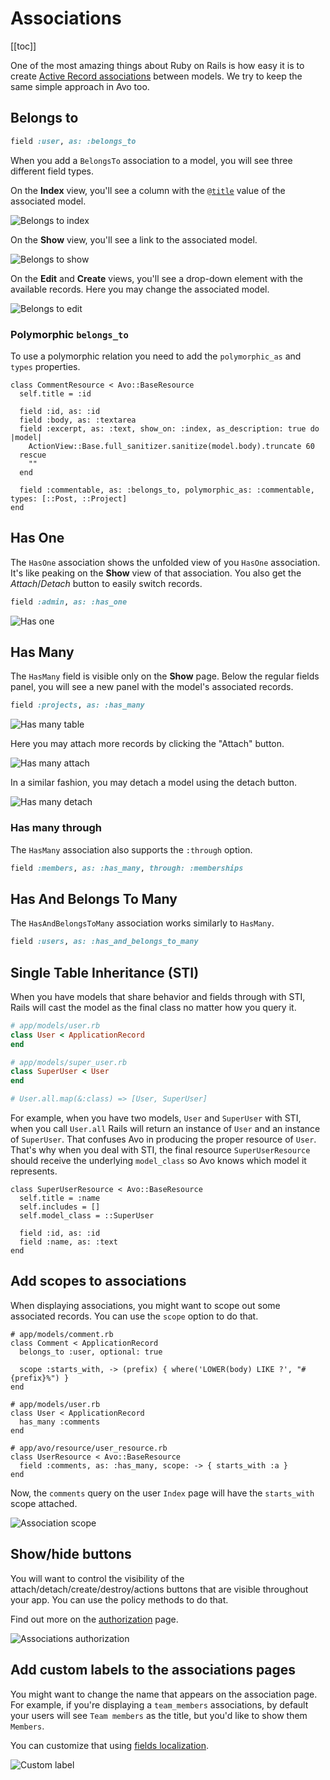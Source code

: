 # Associations

[[toc]]

One of the most amazing things about Ruby on Rails is how easy it is to create [Active Record associations](https://guides.rubyonrails.org/association_basics.html) between models. We try to keep the same simple approach in Avo too.

## Belongs to

```ruby
field :user, as: :belongs_to
```

When you add a `BelongsTo` association to a model, you will see three different field types.

On the **Index** view, you'll see a column with the [`@title`](./resources.html#setting-the-title-of-the-resource) value of the associated model.

<img :src="$withBase('/assets/img/associations/belongs-to-index.jpg')" alt="Belongs to index" class="border mb-4" />

On the **Show** view, you'll see a link to the associated model.

<img :src="$withBase('/assets/img/associations/belongs-to-show.jpg')" alt="Belongs to show" class="border mb-4" />

On the **Edit** and **Create** views, you'll see a drop-down element with the available records. Here you may change the associated model.

<img :src="$withBase('/assets/img/associations/belongs-to-edit.jpg')" alt="Belongs to edit" class="border mb-4" />

### Polymorphic `belongs_to`

To use a polymorphic relation you need to add the `polymorphic_as` and `types` properties.

```ruby{12}
class CommentResource < Avo::BaseResource
  self.title = :id

  field :id, as: :id
  field :body, as: :textarea
  field :excerpt, as: :text, show_on: :index, as_description: true do |model|
    ActionView::Base.full_sanitizer.sanitize(model.body).truncate 60
  rescue
    ""
  end

  field :commentable, as: :belongs_to, polymorphic_as: :commentable, types: [::Post, ::Project]
end
```

## Has One

The `HasOne` association shows the unfolded view of you `HasOne` association. It's like peaking on the **Show** view of that association. You also get the _Attach_/_Detach_ button to easily switch records.

```ruby
field :admin, as: :has_one
```

<img :src="$withBase('/assets/img/associations/has-one.jpg')" alt="Has one" class="border mb-4" />

## Has Many

The `HasMany` field is visible only on the **Show** page. Below the regular fields panel, you will see a new panel with the model's associated records.

```ruby
field :projects, as: :has_many
```

<img :src="$withBase('/assets/img/associations/has-many-table.jpg')" alt="Has many table" class="border mb-4" />

Here you may attach more records by clicking the "Attach" button.

<img :src="$withBase('/assets/img/associations/has-many-attach-modal.jpg')" alt="Has many attach" class="border mb-4" />

In a similar fashion, you may detach a model using the detach button.

<img :src="$withBase('/assets/img/associations/has-many-detach.jpg')" alt="Has many detach" class="border mb-4" />

### Has many through

The `HasMany` association also supports the `:through` option.

```ruby
field :members, as: :has_many, through: :memberships
```

## Has And Belongs To Many

The `HasAndBelongsToMany` association works similarly to `HasMany`.

```ruby
field :users, as: :has_and_belongs_to_many
```

## Single Table Inheritance (STI)

When you have models that share behavior and fields through with STI, Rails will cast the model as the final class no matter how you query it.

```ruby
# app/models/user.rb
class User < ApplicationRecord
end

# app/models/super_user.rb
class SuperUser < User
end

# User.all.map(&:class) => [User, SuperUser]
```

For example, when you have two models, `User` and `SuperUser` with STI, when you call `User.all` Rails will return an instance of `User` and an instance of `SuperUser`. That confuses Avo in producing the proper resource of `User`. That's why when you deal with STI, the final resource `SuperUserResource` should receive the underlying `model_class` so Avo knows which model it represents.

```ruby{4}
class SuperUserResource < Avo::BaseResource
  self.title = :name
  self.includes = []
  self.model_class = ::SuperUser

  field :id, as: :id
  field :name, as: :text
end
```

## Add scopes to associations

When displaying associations, you might want to scope out some associated records. You can use the `scope` option to do that.

```ruby{5,15}
# app/models/comment.rb
class Comment < ApplicationRecord
  belongs_to :user, optional: true

  scope :starts_with, -> (prefix) { where('LOWER(body) LIKE ?', "#{prefix}%") }
end

# app/models/user.rb
class User < ApplicationRecord
  has_many :comments
end

# app/avo/resource/user_resource.rb
class UserResource < Avo::BaseResource
  field :comments, as: :has_many, scope: -> { starts_with :a }
end
```

Now, the `comments` query on the user `Index` page will have the `starts_with` scope attached.

<img :src="$withBase('/assets/img/associations/scope.jpg')" alt="Association scope" class="border mb-4" />

## Show/hide buttons

You will want to control the visibility of the attach/detach/create/destroy/actions buttons that are visible throughout your app. You can use the policy methods to do that.

Find out more on the [authorization](authorization#associations) page.

<img :src="$withBase('/assets/img/associations/authorization.jpg')" alt="Associations authorization" class="border mb-4" />

## Add custom labels to the associations pages

You might want to change the name that appears on the association page. For example, if you're displaying a `team_members` associations, by default your users will see `Team members` as the title, but you'd like to show them `Members`.

You can customize that using [fields localization](localization.html#localizing-fields).

<img :src="$withBase('/assets/img/associations/custom-label.jpg')" alt="Custom label" class="border mb-4" />
